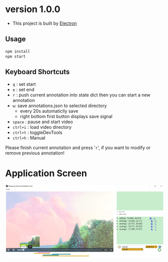 # version 1.0.0

- This project is built by [Electron](https://github.com/electron/electron)

## Usage

```
npm install
npm start
```

## Keyboard Shortcuts

- `q` : set start
- `e` : set end
- `r` : push current annotation into state dict then you can start a new annotation
- `w`: save annotations.json to selected directory
  - every 20s automaticlly save
  - right bottom first button displays save signal
- `space` : pause and start video
- `ctrl+i` : load video directory
- `ctrl+t` : toggleDevTools
- `ctrl+h` : Manual

Please finish current annotation and press '`r`', if you want to modify or remove previous annotation!

# Application Screen

![pic](pic.jpg)